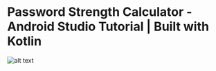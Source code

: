 # Password Strength Calculator - Android Studio Tutorial | Built with Kotlin
![alt text](https://i.postimg.cc/vZyBzRpj/passwd.png)
